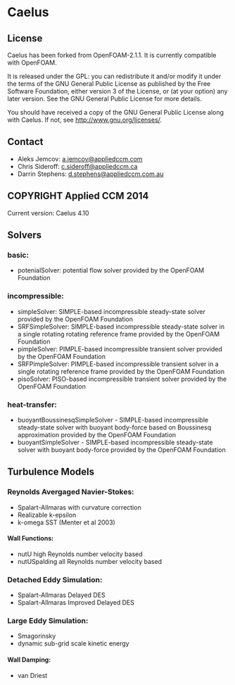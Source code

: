 # Caelus

## License

Caelus has been forked from OpenFOAM-2.1.1. It is currently compatible with OpenFOAM.

It is released under the GPL: you can redistribute it and/or modify it under the terms of the GNU General Public License as published by the Free Software Foundation, either version 3 of the License, or (at your option) any later version. See the GNU General Public License for more details.

You should have received a copy of the GNU General Public License along with Caelus.  If not, see <http://www.gnu.org/licenses/>.

## Contact
- Aleks Jemcov: a.jemcov@appliedccm.com
- Chris Sideroff: c.sideroff@appliedccm.ca
- Darrin Stephens: d.stephens@appliedccm.com.au

## COPYRIGHT Applied CCM 2014

Current version: Caelus 4.10

## Solvers
### basic:
- potenialSolver: potential flow solver provided by the OpenFOAM Foundation
### incompressible:
- simpleSolver: SIMPLE-based incompressible steady-state solver provided by the OpenFOAM Foundation
- SRFSimpleSolver: SIMPLE-based incompressible steady-state solver in a single rotating rotating reference frame provided by the OpenFOAM Foundation
- pimpleSolver: PIMPLE-based incompressible transient solver provided by the OpenFOAM Foundation
- SRFPimpleSolver: PIMPLE-based incompressible transient solver in a single rotating reference frame provided by the OpenFOAM Foundation
- pisoSolver: PISO-based incompressible transient solver provided by the OpenFOAM Foundation
### heat-transfer:
- buoyantBoussinesqSimpleSolver - SIMPLE-based incompressible steady-state solver with buoyant body-force based on Boussinesq approximation provided by the OpenFOAM Foundation
- buoyantSimpleSolver - SIMPLE-based incompressible steady-state solver with buoyant body-force provided by the OpenFOAM Foundation
## Turbulence Models
### Reynolds Avergaged Navier-Stokes:
- Spalart-Allmaras with curvature correction
- Realizable k-epsilon
- k-omega SST (Menter et al 2003)
#### Wall Functions:
- nutU high Reynolds number velocity based
- nutUSpalding all Reynolds number velocity based
### Detached Eddy Simulation:
- Spalart-Allmaras Delayed DES
- Spalart-Allmaras Improved Delayed DES
### Large Eddy Simulation:
- Smagorinsky
- dynamic sub-grid scale kinetic energy
#### Wall Damping:
- van Driest
